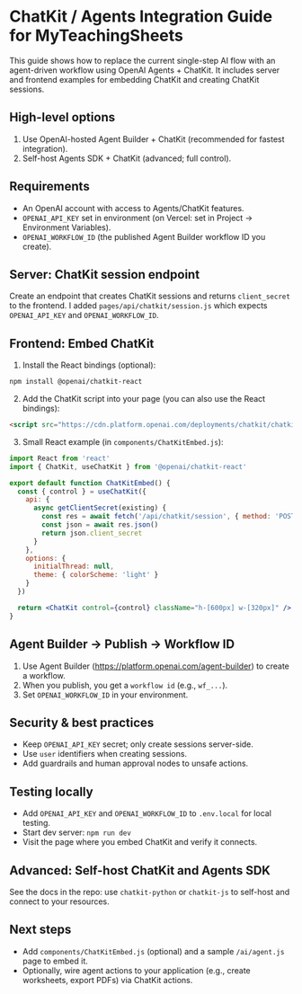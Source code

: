 # ChatKit / Agents Integration Guide for MyTeachingSheets

This guide shows how to replace the current single-step AI flow with an agent-driven workflow using OpenAI Agents + ChatKit. It includes server and frontend examples for embedding ChatKit and creating ChatKit sessions.

High-level options
------------------
1. Use OpenAI-hosted Agent Builder + ChatKit (recommended for fastest integration).
2. Self-host Agents SDK + ChatKit (advanced; full control).

Requirements
------------
- An OpenAI account with access to Agents/ChatKit features.
- `OPENAI_API_KEY` set in environment (on Vercel: set in Project → Environment Variables).
- `OPENAI_WORKFLOW_ID` (the published Agent Builder workflow ID you create).

Server: ChatKit session endpoint
--------------------------------
Create an endpoint that creates ChatKit sessions and returns `client_secret` to the frontend.
I added `pages/api/chatkit/session.js` which expects `OPENAI_API_KEY` and `OPENAI_WORKFLOW_ID`.

Frontend: Embed ChatKit
-----------------------
1. Install the React bindings (optional):

```bash
npm install @openai/chatkit-react
```

2. Add the ChatKit script into your page (you can also use the React bindings):

```html
<script src="https://cdn.platform.openai.com/deployments/chatkit/chatkit.js" async></script>
```

3. Small React example (in `components/ChatKitEmbed.js`):

```jsx
import React from 'react'
import { ChatKit, useChatKit } from '@openai/chatkit-react'

export default function ChatKitEmbed() {
  const { control } = useChatKit({
    api: {
      async getClientSecret(existing) {
        const res = await fetch('/api/chatkit/session', { method: 'POST' })
        const json = await res.json()
        return json.client_secret
      }
    },
    options: {
      initialThread: null,
      theme: { colorScheme: 'light' }
    }
  })

  return <ChatKit control={control} className="h-[600px] w-[320px]" />
}
```

Agent Builder → Publish → Workflow ID
-------------------------------------
1. Use Agent Builder (https://platform.openai.com/agent-builder) to create a workflow.
2. When you publish, you get a `workflow id` (e.g., `wf_...`).
3. Set `OPENAI_WORKFLOW_ID` in your environment.

Security & best practices
-------------------------
- Keep `OPENAI_API_KEY` secret; only create sessions server-side.
- Use `user` identifiers when creating sessions.
- Add guardrails and human approval nodes to unsafe actions.

Testing locally
---------------
- Add `OPENAI_API_KEY` and `OPENAI_WORKFLOW_ID` to `.env.local` for local testing.
- Start dev server: `npm run dev`
- Visit the page where you embed ChatKit and verify it connects.

Advanced: Self-host ChatKit and Agents SDK
-----------------------------------------
See the docs in the repo: use `chatkit-python` or `chatkit-js` to self-host and connect to your resources.

Next steps
----------
- Add `components/ChatKitEmbed.js` (optional) and a sample `/ai/agent.js` page to embed it.
- Optionally, wire agent actions to your application (e.g., create worksheets, export PDFs) via ChatKit actions.
